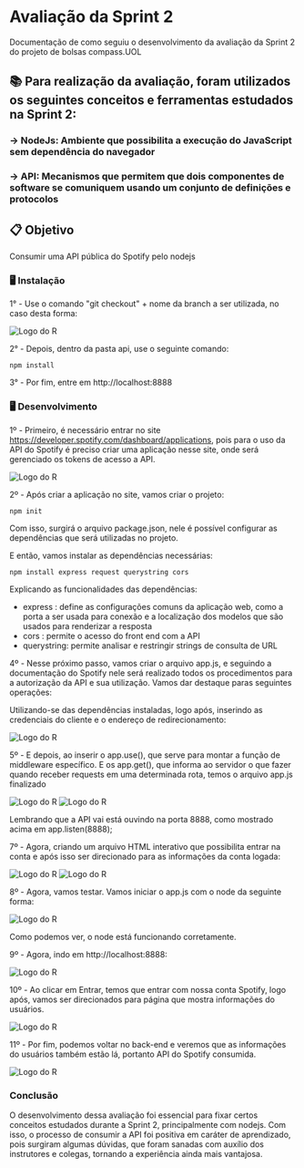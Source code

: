 # Avaliação da Sprint 2

Documentação de como seguiu o desenvolvimento da avaliação da Sprint 2 do projeto de bolsas compass.UOL

## 📚 Para realização da avaliação, foram utilizados os seguintes conceitos e ferramentas estudados na Sprint 2:

###  -> NodeJs: Ambiente que possibilita a execução do JavaScript sem dependência do navegador

### -> API: Mecanismos que permitem que dois componentes de software se comuniquem usando um conjunto de definições e protocolos

## 📋 Objetivo

Consumir uma API pública do Spotify pelo nodejs



### 🖥️ Instalação

1° - Use o comando "git checkout" + nome da branch a ser utilizada, no caso desta forma:

![Logo do R](https://user-images.githubusercontent.com/80013300/205464530-4dd2a3ad-2046-42c0-af81-0abe7f10759b.png)

2° - Depois, dentro da pasta api, use o seguinte comando:

    npm install

3° - Por fim, entre em http://localhost:8888



### 🖥️ Desenvolvimento

1º - Primeiro, é necessário entrar no site https://developer.spotify.com/dashboard/applications, pois para o uso da API do Spotify é preciso criar uma aplicação nesse site, onde será gerenciado os tokens de acesso a API.

![Logo do R](https://user-images.githubusercontent.com/80013300/208096308-7dee16e3-5aa8-454e-924e-1209204441f0.png)

2º - Após criar a aplicação no site, vamos criar o projeto:

    npm init

Com isso, surgirá o arquivo package.json, nele é possível configurar as dependências que será utilizadas no projeto.

E então, vamos instalar as dependências necessárias:

    npm install express request querystring cors

Explicando as funcionalidades das dependências:
+ express : define as configurações comuns da aplicação web, como a porta a ser usada para conexão e a localização dos modelos que são usados para renderizar a resposta
+ cors : permite o acesso do front end com a API
+ querystring: permite analisar e restringir strings de consulta de URL

4º - Nesse próximo passo, vamos criar o arquivo app.js, e seguindo a documentação do Spotify nele será realizado todos os procedimentos para a autorização da API e sua utilização. Vamos dar destaque paras seguintes operações:

Utilizando-se das dependências instaladas, logo após, inserindo as credenciais do cliente e o endereço de redirecionamento:

![Logo do R](https://user-images.githubusercontent.com/80013300/208097637-85bc82b1-d46e-4084-8838-b5358167e67f.png)

5º - E depois, ao inserir o app.use(), que serve para montar a função de middleware específico. E os app.get(), que informa ao servidor o que fazer quando receber requests em uma determinada rota, temos o arquivo app.js finalizado

![Logo do R](https://user-images.githubusercontent.com/80013300/208098499-af7e02c6-208b-4994-bfcb-1b068bfbd7bb.png)
![Logo do R](https://user-images.githubusercontent.com/80013300/208098516-67736834-b569-4acb-b32a-cd035d594167.png)

Lembrando que a API vai está ouvindo na porta 8888, como mostrado acima em app.listen(8888);


7º - Agora, criando um arquivo HTML interativo que possibilita entrar na conta e após isso ser direcionado para as informações da conta logada:

![Logo do R](https://user-images.githubusercontent.com/80013300/208099126-6efc4fba-0296-4e34-b05b-dd5f7476b7cb.png)
![Logo do R](https://user-images.githubusercontent.com/80013300/208099137-b634d1d5-db51-4ac5-b0b0-ed6c6b50e94f.png)

8º - Agora, vamos testar. Vamos iniciar o app.js com o node da seguinte forma:

![Logo do R](https://user-images.githubusercontent.com/80013300/208099503-55578a58-62ed-4486-a7db-6859d69f883e.png)

Como podemos ver, o node está funcionando corretamente.


9º - Agora, indo em http://localhost:8888:

![Logo do R](https://user-images.githubusercontent.com/80013300/208096027-60c7321f-10b2-44df-8cfa-45f004e265de.png)

10º - Ao clicar em Entrar, temos que entrar com nossa conta Spotify, logo após, vamos ser direcionados para página que mostra informações do usuários.

![Logo do R](https://user-images.githubusercontent.com/80013300/208096012-4d7696d8-5dd5-4f8f-a873-fe70d78630a8.png)

11º - Por fim, podemos voltar no back-end e veremos que as informações do usuários também estão lá, portanto API do Spotify consumida.

![Logo do R](https://user-images.githubusercontent.com/80013300/208096021-028b88a7-9cb9-47ea-83c3-d17ad4ca0283.png)




### Conclusão
 O desenvolvimento dessa avaliação foi essencial para fixar certos conceitos estudados durante a Sprint 2, principalmente com nodejs. Com isso, o processo de consumir a API foi positiva em caráter de aprendizado, pois surgiram algumas dúvidas, que foram sanadas com auxílio dos instrutores e colegas, tornando a experiência ainda mais vantajosa.